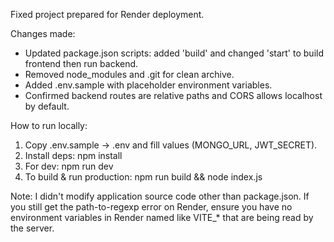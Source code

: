 Fixed project prepared for Render deployment.

Changes made:
- Updated package.json scripts: added 'build' and changed 'start' to build frontend then run backend.
- Removed node_modules and .git for clean archive.
- Added .env.sample with placeholder environment variables.
- Confirmed backend routes are relative paths and CORS allows localhost by default.

How to run locally:
1. Copy .env.sample -> .env and fill values (MONGO_URL, JWT_SECRET).
2. Install deps: npm install
3. For dev: npm run dev
4. To build & run production: npm run build && node index.js

Note: I didn't modify application source code other than package.json. If you still get the path-to-regexp error on Render, ensure you have no environment variables in Render named like VITE_* that are being read by the server.
